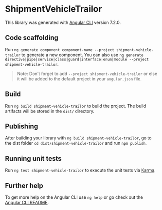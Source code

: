 # ShipmentVehicleTrailor

This library was generated with [Angular CLI](https://github.com/angular/angular-cli) version 7.2.0.

## Code scaffolding

Run `ng generate component component-name --project shipment-vehicle-trailor` to generate a new component. You can also use `ng generate directive|pipe|service|class|guard|interface|enum|module --project shipment-vehicle-trailor`.

> Note: Don't forget to add `--project shipment-vehicle-trailor` or else it will be added to the default project in your `angular.json` file.

## Build

Run `ng build shipment-vehicle-trailor` to build the project. The build artifacts will be stored in the `dist/` directory.

## Publishing

After building your library with `ng build shipment-vehicle-trailor`, go to the dist folder `cd dist/shipment-vehicle-trailor` and run `npm publish`.

## Running unit tests

Run `ng test shipment-vehicle-trailor` to execute the unit tests via [Karma](https://karma-runner.github.io).

## Further help

To get more help on the Angular CLI use `ng help` or go check out the [Angular CLI README](https://github.com/angular/angular-cli/blob/master/README.md).
